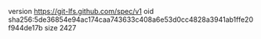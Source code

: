 version https://git-lfs.github.com/spec/v1
oid sha256:5de36854e94ac174caa743633c408a6e53d0cc4828a3941ab1ffe20f944de17b
size 2427
